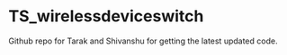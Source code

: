 # TS_wirelessdeviceswitch
 Github repo for Tarak and Shivanshu for getting the latest updated code.
